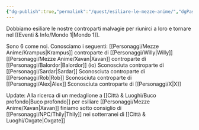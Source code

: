 ```yaml
---
{"dg-publish":true,"permalink":"/quest/esiliare-le-mezze-anime/","dgPassFrontmatter":true}
---
```


Dobbiamo esiliare le nostre controparti malvagie per riunirci a loro e tornare nel [[Eventi & Info/Mondo 1\|Mondo 1]].

Sono 6 come noi. Conosciamo i seguenti:
[[Personaggi/Mezze Anime/Krampus\|Krampus]] controparte di [[Personaggi/Willy\|Willy]]
[[Personaggi/Mezze Anime/Xavan\|Xavan]] controparte di [[Personaggi/Balordor\|Balordor]] (io)
Sconosciuta controparte di [[Personaggi/Sardar\|Sardar]]
Sconosciuta controparte di [[Personaggi/Rob\|Rob]]
Sconosciuta controparte di [[Personaggi/Alex\|Alex]]
Sconosciuta controparte di [[Personaggi/X\|X]]


Update: Alla ricerca di un medaglione a [[Città & Luoghi/Buco profondo\|Buco profondo]] per esiliare [[Personaggi/Mezze Anime/Xavan\|Xavan]] finiamo sotto consiglio di [[Personaggi/NPC/Thily\|Thily]] nei sotterranei di [[Città & Luoghi/Oxgate\|Oxgate]]
